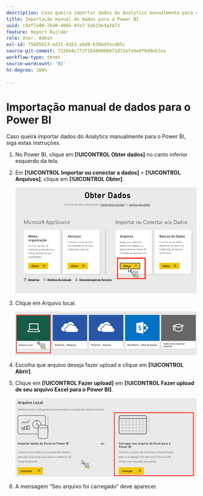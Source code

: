 ```yaml
---
description: Caso queira importar dados do Analytics manualmente para o Power BI, siga estas instruções.
title: Importação manual de dados para o Power BI
uuid: c84f7a90-7b40-4065-9fe7-5eb19e5e2473
feature: Report Builder
role: User, Admin
exl-id: f5685653-ed31-4183-a6d9-b36bdfecd85c
source-git-commit: 7226b4c77371b486006671d72efa9e0f0d9eb1ea
workflow-type: tm+mt
source-wordcount: '92'
ht-degree: 100%

---
```


# Importação manual de dados para o Power BI

Caso queira importar dados do Analytics manualmente para o Power BI, siga estas instruções.

1. No Power BI, clique em **[!UICONTROL Obter dados]** no canto inferior esquerdo da tela.
1. Em **[!UICONTROL Importar ou conectar a dados]** > **[!UICONTROL Arquivos]**, clique em **[!UICONTROL Obter]**.

   ![](assets/get-data.png)

1. Clique em Arquivo local.

   ![](assets/local-file.png)

1. Escolha que arquivo deseja fazer upload e clique em **[!UICONTROL Abrir]**.
1. Clique em **[!UICONTROL Fazer upload]** em **[!UICONTROL Fazer upload de seu arquivo Excel para o Power BI]**.

   ![](assets/upload-excel-file.png)

1. A mensagem “Seu arquivo foi carregado” deve aparecer.
